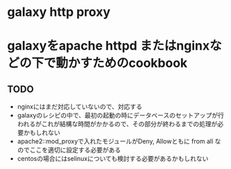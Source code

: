 galaxy http proxy
=================

# galaxyをapache httpd またはnginxなどの下で動かすためのcookbook


## TODO

* nginxにはまだ対応していないので、対応する
* galaxyのレシピの中で、最初の起動の時にデータベースのセットアップが行われるがこれが結構な時間がかかるので、その部分が終わるまでの処理が必要かもしれない
* apache2::mod_proxyで入れたモジュールがDeny, Allowともに from all なのでここを適切に設定する必要がある
* centosの場合にはselinuxについても検討する必要があるかもしれない

